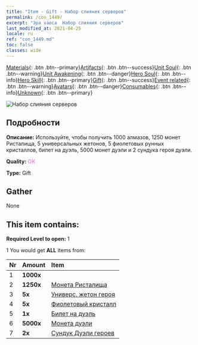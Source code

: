 ```yaml
---
title: "Item - Gift - Набор слияния серверов"
permalink: /con_1449/
excerpt: "Эра хаоса  Набор слияния серверов"
last_modified_at: 2021-04-25
locale: ru
ref: "con_1449.md"
toc: false
classes: wide
---
```

 [Materials](/ItemsRU/){: .btn .btn--primary}[Artifacts](/ItemsRU/Artifacts/){: .btn .btn--success}[Unit Soul](/ItemsRU/UnitSoul/){: .btn .btn--warning}[Unit Awakening](/ItemsRU/UnitAwakening/){: .btn .btn--danger}[Hero Soul](/ItemsRU/HeroSoul/){: .btn .btn--info}[Hero Skill](/ItemsRU/HeroSkill/){: .btn .btn--primary}[Gift](/ItemsRU/Gift/){: .btn .btn--success}[Event related](/ItemsRU/Events/){: .btn .btn--warning}[Avatars](/ItemsRU/Avatars/){: .btn .btn--danger}[Consumables](/ItemsRU/Consumables/){: .btn .btn--info}[Unknown](/ItemsRU/Unknown/){: .btn .btn--primary}

 ![Набор слияния серверов](/images/t/i_907063.png)

## Подробности
 **Описание:** Используйте, чтобы получить 1000 алмазов, 1250 монет Ристалища, 5 универсальных жетонов, 5 фиолетовых рунных кристаллов, билет на дуэль, 5000 монет дуэли и 2 сундука героя дуэли.

 **Quality:** <span style="color: #DA70D6">OK</span>

 **Type:** Gift

## Gather

  None

## This item contains:

 **Required Level to open:** 1

 1 You would get **ALL** items  from:

  | Nr | Amount |     Item    |
  |:---|:-------|:------------|
  | 1 |  **1000x** | <i class="fas fa-gem"/> |  | 
  | 2 |  **1250x** | [Монета Ристалища](/ItemsRU/con_903/) |  | 
  | 3 |  **5x** | [Универс. жетон героя](/ItemsRU/her_358/) |  | 
  | 4 |  **5x** | [Фиолетовый кристалл](/ItemsRU/con_720/) |  | 
  | 5 |  **1x** | [Билет на дуэль](/ItemsRU/con_784/) |  | 
  | 6 |  **5000x** | [Монета дуэли](/ItemsRU/con_907/) |  | 
  | 7 |  **2x** | [Сундук Дуэли героев](/ItemsRU/con_1008/) |  | 
